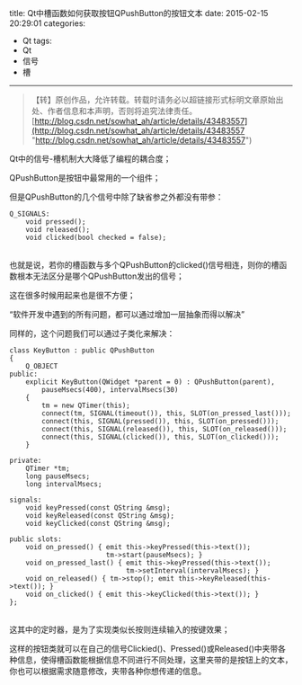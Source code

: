 title: Qt中槽函数如何获取按钮QPushButton的按钮文本
date: 2015-02-15 20:29:01
categories:
- Qt
tags:
- Qt
- 信号
- 槽
---
>【转】原创作品，允许转载。转载时请务必以超链接形式标明文章原始出处、作者信息和本声明，否则将追究法律责任。
>[http://blog.csdn.net/sowhat_ah/article/details/43483557](http://blog.csdn.net/sowhat_ah/article/details/43483557 "http://blog.csdn.net/sowhat_ah/article/details/43483557")

Qt中的信号-槽机制大大降低了编程的耦合度；

QPushButton是按钮中最常用的一个组件；

但是QPushButton的几个信号中除了缺省参之外都没有带参：
```cplusplus
Q_SIGNALS:  
    void pressed();  
    void released();  
    void clicked(bool checked = false);  
```
<br>
也就是说，若你的槽函数与多个QPushButton的clicked()信号相连，则你的槽函数根本无法区分是哪个QPushButton发出的信号；

这在很多时候用起来也是很不方便；

“软件开发中遇到的所有问题，都可以通过增加一层抽象而得以解决”

同样的，这个问题我们可以通过子类化来解决：
```cplusplus
class KeyButton : public QPushButton  
{  
    Q_OBJECT  
public:  
    explicit KeyButton(QWidget *parent = 0) : QPushButton(parent),  
        pauseMsecs(400), intervalMsecs(30)  
    {  
        tm = new QTimer(this);  
        connect(tm, SIGNAL(timeout()), this, SLOT(on_pressed_last()));  
        connect(this, SIGNAL(pressed()), this, SLOT(on_pressed()));  
        connect(this, SIGNAL(released()), this, SLOT(on_released()));  
        connect(this, SIGNAL(clicked()), this, SLOT(on_clicked()));  
    }  
  
private:  
    QTimer *tm;  
    long pauseMsecs;  
    long intervalMsecs;  
  
signals:  
    void keyPressed(const QString &msg);  
    void keyReleased(const QString &msg);  
    void keyClicked(const QString &msg);  
  
public slots:  
    void on_pressed() { emit this->keyPressed(this->text());  
                        tm->start(pauseMsecs); }  
    void on_pressed_last() { emit this->keyPressed(this->text());  
                             tm->setInterval(intervalMsecs); }  
    void on_released() { tm->stop(); emit this->keyReleased(this->text()); }  
    void on_clicked() { emit this->keyClicked(this->text()); }  
}; 
```
<br>
这其中的定时器，是为了实现类似长按则连续输入的按键效果；

这样的按钮类就可以在自己的信号Clickied()、Pressed()或Released()中夹带各种信息，使得槽函数能根据信息不同进行不同处理，这里夹带的是按钮上的文本，你也可以根据需求随意修改，夹带各种你想传递的信息。
